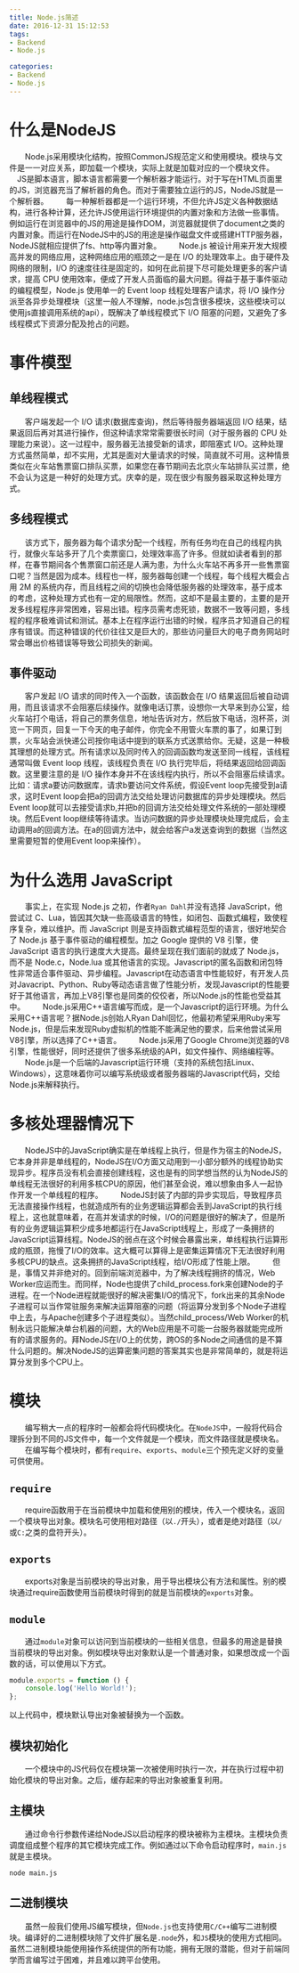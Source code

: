 ```yaml
---
title: Node.js简述
date: 2016-12-31 15:12:53
tags: 
- Backend
- Node.js

categories:
- Backend
- Node.js
---
```

# 什么是NodeJS
　　Node.js采用模块化结构，按照CommonJS规范定义和使用模块。模块与文件是一一对应关系，即加载一个模块，实际上就是加载对应的一个模块文件。
　JS是脚本语言，脚本语言都需要一个解析器才能运行。对于写在HTML页面里的JS，浏览器充当了解析器的角色。而对于需要独立运行的JS，NodeJS就是一个解析器。
　　每一种解析器都是一个运行环境，不但允许JS定义各种数据结构，进行各种计算，还允许JS使用运行环境提供的内置对象和方法做一些事情。例如运行在浏览器中的JS的用途是操作DOM，浏览器就提供了document之类的内置对象。而运行在NodeJS中的JS的用途是操作磁盘文件或搭建HTTP服务器，NodeJS就相应提供了fs、http等内置对象。
　　Node.js 被设计用来开发大规模高并发的网络应用，这种网络应用的瓶颈之一是在 I/O 的处理效率上。由于硬件及网络的限制，I/O 的速度往往是固定的，如何在此前提下尽可能处理更多的客户请求，提高 CPU 使用效率，便成了开发人员面临的最大问题。得益于基于事件驱动的编程模型，Node.js 使用单一的 Event loop 线程处理客户请求，将 I/O 操作分派至各异步处理模块（这里一般人不理解，node.js包含很多模块，这些模块可以使用js直接调用系统的api），既解决了单线程模式下 I/O 阻塞的问题，又避免了多线程模式下资源分配及抢占的问题。

# 事件模型
## 单线程模式
　　客户端发起一个 I/O 请求(数据库查询)，然后等待服务器端返回 I/O 结果，结果返回后再对其进行操作，但这种请求常常需要很长时间（对于服务器的 CPU 处理能力来说）。这一过程中，服务器无法接受新的请求，即阻塞式 I/O。这种处理方式虽然简单，却不实用，尤其是面对大量请求的时候，简直就不可用。这种情景类似在火车站售票窗口排队买票，如果您在春节期间去北京火车站排队买过票，绝不会认为这是一种好的处理方式。庆幸的是，现在很少有服务器采取这种处理方式。

## 多线程模式
　　该方式下，服务器为每个请求分配一个线程，所有任务均在自己的线程内执行，就像火车站多开了几个卖票窗口，处理效率高了许多。但就如读者看到的那样，在春节期间各个售票窗口前还是人满为患，为什么火车站不再多开一些售票窗口呢？当然是因为成本。线程也一样，服务器每创建一个线程，每个线程大概会占用 2M 的系统内存，而且线程之间的切换也会降低服务器的处理效率，基于成本的考虑，这种处理方式也有一定的局限性。然而，这却不是最主要的，主要的是开发多线程程序非常困难，容易出错。程序员需考虑死锁，数据不一致等问题，多线程的程序极难调试和测试。基本上在程序运行出错的时候，程序员才知道自己的程序有错误。而这种错误的代价往往又是巨大的，那些访问量巨大的电子商务网站时常会曝出价格错误等导致公司损失的新闻。

## 事件驱动
　　客户发起 I/O 请求的同时传入一个函数，该函数会在 I/O 结果返回后被自动调用，而且该请求不会阻塞后续操作。就像电话订票，设想你一大早来到办公室，给火车站打个电话，将自己的票务信息，地址告诉对方，然后放下电话，泡杯茶，浏览一下网页，回复一下今天的电子邮件，你完全不用管火车票的事了，如果订到票，火车站会派快递公司按你电话中提到的联系方式送票给你。无疑，这是一种极其理想的处理方式。所有请求以及同时传入的回调函数均发送至同一线程，该线程通常叫做 Event loop 线程，该线程负责在 I/O 执行完毕后，将结果返回给回调函数。这里要注意的是 I/O 操作本身并不在该线程内执行，所以不会阻塞后续请求。比如：请求a要访问数据库，请求b要访问文件系统，假设Event loop先接受到a请求，这时Event loop会把a的回调方法交给处理访问数据库的异步处理模块。然后Event loop就可以去接受请求b,并把b的回调方法交给处理文件系统的一部处理模块。然后Event loop继续等待请求。当访问数据的异步处理模块处理完成后，会主动调用a的回调方法。在a的回调方法中，就会给客户a发送查询到的数据（当然这里需要短暂的使用Event loop来操作）。

# 为什么选用 JavaScript
　　事实上，在实现 Node.js 之初，作者`Ryan Dahl`并没有选择 JavaScript，他尝试过 C、Lua，皆因其欠缺一些高级语言的特性，如闭包、函数式编程，致使程序复杂，难以维护。而 JavaScript 则是支持函数式编程范型的语言，很好地契合了 Node.js 基于事件驱动的编程模型。加之 Google 提供的 V8 引擎，使 JavaScript 语言的执行速度大大提高。最终呈现在我们面前的就成了 Node.js，而不是 Node.c，Node.lua 或其他语言的实现。Javascript的匿名函数和闭包特性非常适合事件驱动、异步编程。Javascript在动态语言中性能较好，有开发人员对Javacript、Python、Ruby等动态语言做了性能分析，发现Javascript的性能要好于其他语言，再加上V8引擎也是同类的佼佼者，所以Node.js的性能也受益其中。
　　Node.js采用C++语言编写而成，是一个Javascript的运行环境。为什么采用C++语言呢？据Node.js创始人Ryan Dahl回忆，他最初希望采用Ruby来写Node.js，但是后来发现Ruby虚拟机的性能不能满足他的要求，后来他尝试采用V8引擎，所以选择了C++语言。
　　Node.js采用了Google Chrome浏览器的V8引擎，性能很好，同时还提供了很多系统级的API，如文件操作、网络编程等。
　　Node.js是一个后端的Javascript运行环境（支持的系统包括Linux、Windows），这意味着你可以编写系统级或者服务器端的Javascript代码，交给Node.js来解释执行。

# 多核处理器情况下
　　NodeJS中的JavaScript确实是在单线程上执行，但是作为宿主的NodeJS，它本身并非是单线程的，NodeJS在I/O方面又动用到一小部分额外的线程协助实现异步。程序员没有机会直接创建线程，这也是有的同学想当然的认为NodeJS的单线程无法很好的利用多核CPU的原因，他们甚至会说，难以想象由多人一起协作开发一个单线程的程序。
　　NodeJS封装了内部的异步实现后，导致程序员无法直接操作线程，也就造成所有的业务逻辑运算都会丢到JavaScript的执行线程上，这也就意味着，在高并发请求的时候，I/O的问题是很好的解决了，但是所有的业务逻辑运算积少成多地都运行在JavaScript线程上，形成了一条拥挤的JavaScript运算线程。NodeJS的弱点在这个时候会暴露出来，单线程执行运算形成的瓶颈，拖慢了I/O的效率。这大概可以算得上是密集运算情况下无法很好利用多核CPU的缺点。这条拥挤的JavaScript线程，给I/O形成了性能上限。
　　但是，事情又并非绝对的。回到前端浏览器中，为了解决线程拥挤的情况，Web Worker应运而生。而同样，Node也提供了child_process.fork来创建Node的子进程。在一个Node进程就能很好的解决密集I/O的情况下，fork出来的其余Node子进程可以当作常驻服务来解决运算阻塞的问题（将运算分发到多个Node子进程中上去，与Apache创建多个子进程类似）。当然child_process/Web Worker的机制永远只能解决单台机器的问题，大的Web应用是不可能一台服务器就能完成所有的请求服务的。拜NodeJS在I/O上的优势，跨OS的多Node之间通信的是不算什么问题的。解决NodeJS的运算密集问题的答案其实也是非常简单的，就是将运算分发到多个CPU上。　

# 模块
　　编写稍大一点的程序时一般都会将代码模块化。在`NodeJS`中，一般将代码合理拆分到不同的JS文件中，每一个文件就是一个模块，而文件路径就是模块名。
　　在编写每个模块时，都有`require`、`exports`、`module`三个预先定义好的变量可供使用。
## `require`
　　require函数用于在当前模块中加载和使用别的模块，传入一个模块名，返回一个模块导出对象。模块名可使用相对路径（以`./`开头），或者是绝对路径（以`/`或`C:`之类的盘符开头）。
## `exports`
　　exports对象是当前模块的导出对象，用于导出模块公有方法和属性。别的模块通过require函数使用当前模块时得到的就是当前模块的`exports`对象。
## `module`
　　通过`module`对象可以访问到当前模块的一些相关信息，但最多的用途是替换当前模块的导出对象。例如模块导出对象默认是一个普通对象，如果想改成一个函数的话，可以使用以下方式。
```js
module.exports = function () {
    console.log('Hello World!');
};
```
以上代码中，模块默认导出对象被替换为一个函数。

## 模块初始化
　　一个模块中的JS代码仅在模块第一次被使用时执行一次，并在执行过程中初始化模块的导出对象。之后，缓存起来的导出对象被重复利用。
## 主模块
　　通过命令行参数传递给NodeJS以启动程序的模块被称为主模块。主模块负责调度组成整个程序的其它模块完成工作。例如通过以下命令启动程序时，`main.js`就是主模块。
```bash
node main.js
```
## 二进制模块
　　虽然一般我们使用JS编写模块，但`Node.js`也支持使用`C/C++`编写二进制模块。编译好的二进制模块除了文件扩展名是`.node`外，和`JS`模块的使用方式相同。虽然二进制模块能使用操作系统提供的所有功能，拥有无限的潜能，但对于前端同学而言编写过于困难，并且难以跨平台使用。